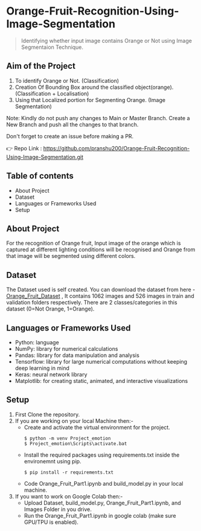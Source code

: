 # Orange-Fruit-Recognition-Using-Image-Segmentation
> Identifying whether input image contains Orange or Not using Image Segmentaion Technique.

## Aim of the Project
1. To identify Orange or Not. (Classification)
2. Creation Of Bounding Box around the classified object(orange). (Classification  +  Localisation)
3. Using that Localized portion for Segmenting Orange. (Image Segmentation)


Note: Kindly do not push any changes to Main or Master Branch. Create a New Branch and push all the changes to that branch.

Don't forget to create an issue before making a PR.

👉 Repo Link : https://github.com/pranshu200/Orange-Fruit-Recognition-Using-Image-Segmentation.git

## Table of contents
* About Project
* Dataset
* Languages or Frameworks Used
* Setup

## About Project
For the recognition of Orange fruit, Input image of the orange which is captured at different lighting conditions will be recognised
and Orange from that image will be segmented using different colors.

## Dataset
The Dataset used is self created. You can download the dataset from here - 
[Orange_Fruit_Dataset](https://drive.google.com/drive/folders/1ZKP-suX3jwnPJvxjGt9vBD6qTUhtX-C6?usp=sharing) , It
contains 1062 images and 526 images in train and validation folders respectively. There are 2 classes/categories in this
dataset (0=Not Orange, 1=Orange). 

## Languages or Frameworks Used
* Python: language
* NumPy: library for numerical calculations
* Pandas: library for data manipulation and analysis
* Tensorflow: library for large numerical computations without keeping deep learning in mind
* Keras: neural network library
* Matplotlib: for creating static, animated, and interactive visualizations

## Setup

1. First Clone the repository.
2. If you are working on your local Machine then:-
	* Create and activate the virtual environment for the project.
		```	
		$ python -m venv Project_emotion
		$ Project_emotion\Scripts\activate.bat
		```
	* Install the required packages using requirements.txt inside the environemnt using pip.
		```
		$ pip install -r requirements.txt
		```
	* Code Orange_Fruit_Part1.ipynb and build_model.py in your local machine.
3. If you want to work on Google Colab then:-
	* Upload Dataset, build_model.py, Orange_Fruit_Part1.ipynb, and Images Folder in you drive.
	* Run the Orange_Fruit_Part1.ipynb in google colab (make sure GPU/TPU is enabled).

